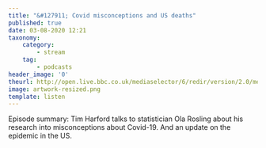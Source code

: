 ```yaml
---
title: "&#127911; Covid misconceptions and US deaths"
published: true
date: 03-08-2020 12:21
taxonomy:
    category:
        - stream
    tag:
        - podcasts
header_image: '0'
theurl: http://open.live.bbc.co.uk/mediaselector/6/redir/version/2.0/mediaset/audio-nondrm-download/proto/http/vpid/p08l3t04.mp3
image: artwork-resized.png
template: listen
--- 
```

Episode summary: Tim Harford talks to statistician Ola Rosling about his research into misconceptions about Covid-19. And an update on the epidemic in the US.
